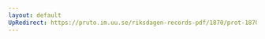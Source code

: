 ```yaml
---
layout: default
UpRedirect: https://pruto.im.uu.se/riksdagen-records-pdf/1870/prot-1870--fk--217/prot-1870--fk--217_001.pdf
---
```

